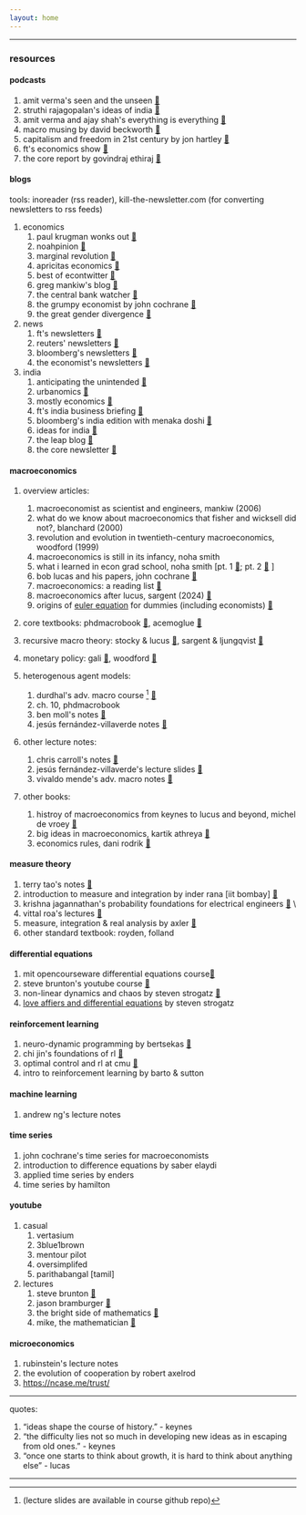 ```yaml
---
layout: home
---
```

---

### resources

#### podcasts

1. amit verma's seen and the unseen [🔗](https://seenunseen.in/)
2. struthi rajagopalan's ideas of india [🔗](https://www.mercatus.org/ideasofindia)
3. amit verma and ajay shah's everything is everything  [🔗](https://www.youtube.com/@amitvarma)
4. macro musing by david beckworth [🔗](https://www.mercatus.org/macro-musings)
5. capitalism and freedom in 21st century by jon hartley [🔗](https://www.capitalismandfreedom.com/)
6. ft's economics show [🔗](https://www.ft.com/the-economics-show)
7. the core report by govindraj ethiraj [🔗](https://www.youtube.com/@thecore_in)

#### blogs
tools: inoreader (rss reader), kill-the-newsletter.com (for converting newsletters to rss feeds)

1. economics 
   1. paul krugman wonks out [🔗](https://paulkrugman.substack.com/)
   2. noahpinion [🔗](https://www.noahpinion.blog/)
   3. marginal revolution [🔗](https://marginalrevolution.com/)
   4. apricitas economics [🔗](https://www.apricitas.io/)
   5. best of econtwitter [🔗](https://www.bestofecontwitter.com/)
   6. greg mankiw's blog [🔗](https://gregmankiw.blogspot.com/)
   7. the central bank watcher [🔗](https://gianlucabenigno.substack.com/)
   8. the grumpy economist by john cochrane [🔗](https://johnhcochrane.blogspot.com/)
   9. the great gender divergence [🔗](https://www.ggd.world/)
2. news 
   1. ft's newsletters [🔗](https://www.ft.com/newsletters)
   2. reuters' newsletters [🔗](https://www.reuters.com/newsletters/)
   3. bloomberg's newsletters [🔗](https://www.bloomberg.com/account/newsletters) 
   4. the economist's newsletters [🔗](https://www.economist.com/newsletters)
3. india
   1. anticipating the unintended [🔗](https://publicpolicy.substack.com/)
   2. urbanomics [🔗](https://gulzar05.blogspot.com/)
   3.  mostly economics [🔗](https://mostlyeconomics.wordpress.com/)
   4.  ft's india business briefing [🔗](https://www.ft.com/india-business-briefing)
   5.  bloomberg's india edition with menaka doshi [🔗](https://www.bloomberg.com/account/newsletters/india-edition)
   6.  ideas for india [🔗](https://www.ideasforindia.in/)
   7.  the leap blog [🔗](https://blog.theleapjournal.org/)
   8.  the core newsletter [🔗](https://www.thecore.in/newsletters/thecorenewsletter)

#### macroeconomics

1. overview articles:
   1. macroeconomist as scientist and engineers, mankiw (2006)
   2. what do we know about macroeconomics that fisher and wicksell did not?, blanchard (2000)
   3. revolution and evolution in twentieth-century macroeconomics, woodford (1999)
   4. macroeconomics is still in its infancy, noha smith
   5. what i learned in econ grad school, noha smith [pt. 1 [🔗](https://noahpinionblog.blogspot.com/2011/04/what-i-learned-in-econ-grad-school.html); pt. 2 [🔗](https://noahpinionblog.blogspot.com/2011/05/what-i-learned-in-econ-grad-school-part.html) ]
   6. bob lucas and his papers, john cochrane [🔗](https://johnhcochrane.blogspot.com/2023/05/bob-lucas-and-his-papers.html)
   7. macroeconomics: a reading list [🔗](https://blog.theleapjournal.org/2012/02/macroeconomics-reading-list.html#gsc.tab=0)
   8. macroeconomics after lucus, sargent (2024) [🔗](https://www.bancaditalia.it/pubblicazioni/altri-atti-seminari/2024/Sargent_paper.pdf) 
   9. origins of [euler equation](https://en.wikipedia.org/wiki/Euler%E2%80%93Lagrange_equation#:~:text=8%20References-,History,studies%20of%20the%20tautochrone%20problem.) for dummies (including economists) [🔗](https://youtu.be/Q10_srZ-pbs?si=Uol9pOQjjTOC9omD)
2. core textbooks: phdmacrobook [🔗](https://phdmacrobook.org), acemoglue [🔗](https://press.princeton.edu/books/hardcover/9780691132921/introduction-to-modern-economic-growth)
3. recursive macro theory: stocky & lucus [🔗](https://www.amazon.in/Recursive-Methods-Economic-Dynamics-Stokey-ebook/dp/B00J8CVOHO), sargent & ljungqvist [🔗](https://www.amazon.in/Recursive-Macroeconomic-Theory-MIT-Press/dp/0262038668)
4. monetary policy: gali [🔗](https://www.amazon.in/Monetary-Policy-Inflation-Business-Cycle/dp/0691133166), woodford [🔗](https://press.princeton.edu/books/hardcover/9780691010496/interest-and-prices)
5. heterogenous agent models: 
   1. durdhal's adv. macro course [^druedahl] [🔗](https://sites.google.com/view/numeconcph-advmacrohet/home?authuser=)
   2. ch. 10, phdmacrobook  
   3.  ben moll's notes [🔗](https://benjaminmoll.com/lectures/)
   4.  jesús fernández-villaverde notes [🔗](https://www.sas.upenn.edu/~jesusfv/Continuous_Time_3.pdf)


6. other lecture notes: 
   1. chris carroll's notes [🔗](https://www.econ2.jhu.edu/people/ccarroll/public/lecturenotes/IndexAll/Index/)
   2. jesús fernández-villaverde's lecture slides [🔗](https://www.sas.upenn.edu/~jesusfv/teaching.html)
   3. vivaldo mende's adv. macro notes  [🔗](https://sites.google.com/iscte-iul.pt/advancedmacroeconomics2/slides-readings/0-computation-introduction-to-julia?authuser=0)
7. other books: 
   1. histroy of macroeconomics from keynes to lucus and beyond, michel de vroey [🔗](https://www.amazon.in/History-Macroeconomics-Keynes-Lucas-Beyond/dp/1107584949) 
   2. big ideas in macroeconomics, kartik athreya
 [🔗](https://mitpress.mit.edu/9780262528306/big-ideas-in-macroeconomics/) 
   1. economics rules, dani rodrik [🔗](https://drodrik.scholar.harvard.edu/publications/economics-rulesthe-rights-and-wrongs-dismal-science)

#### measure theory

1. terry tao's  notes [🔗](https://terrytao.wordpress.com/wp-content/uploads/2012/12/gsm-126-tao5-measure-book.pdf)
2. introduction to measure and integration by inder rana [iit bombay] [🔗](https://www.amazon.in/Introduction-Measure-Integration-Inder-Rana/dp/8173194300)
3. krishna jagannathan's probability foundations for electrical engineers [🔗](https://www.ee.iitm.ac.in/~krishnaj/EE5110.htm) \
4. vittal roa's lectures [🔗](https://www.youtube.com/playlist?list=PL5xeijzKJaIjO5tP5Gzrwhon_VxnWOBKa)
5. measure, integration & real analysis by axler [🔗](https://measure.axler.net/)
6. other standard textbook: royden, folland

#### differential equations

1. mit opencourseware differential equations course[🔗](https://ocw.mit.edu/courses/18-03-differential-equations-spring-2010/) 
2. steve brunton's youtube course [🔗](https://www.youtube.com/playlist?list=PLMrJAkhIeNNTYaOnVI3QpH7jgULnAmvPA)
3. non-linear dynamics and chaos by steven strogatz [🔗](https://www.stevenstrogatz.com/books/nonlinear-dynamics-and-chaos-with-applications-to-physics-biology-chemistry-and-engineering)
4. [love affiers and differential equations](https://ai.stanford.edu/~rajatr/articles/SS_love_dEq.pdf) by steven strogatz

#### reinforcement learning

1. neuro-dynamic programming by bertsekas [🔗](https://web.mit.edu/jnt/www/ndp.html)
2. chi jin's foundations of rl [🔗](https://sites.google.com/view/cjin/teaching/ece524)
3. optimal control and rl at cmu [🔗](https://optimalcontrol.ri.cmu.edu/)
4. intro to reinforcement learning by barto & sutton

#### machine learning

1. andrew ng's lecture notes

#### time series

1. john cochrane's time series for macroeconomists
2. introduction to difference equations by saber elaydi
3. applied time series by enders
4. time series by hamilton

#### youtube
1. casual
   1. vertasium
   2. 3blue1brown
   3. mentour pilot 
   4. oversimplifed 
   5. parithabangal [tamil]
2. lectures
   1. steve brunton [🔗](https://www.youtube.com/@Eigensteve/playlists)
   2. jason bramburger [🔗](https://www.youtube.com/@jasonbramburger/playlists)
   3. the bright side of mathematics [🔗](https://www.youtube.com/@brightsideofmaths/playlists)
   4. mike, the mathematician [🔗](https://www.youtube.com/@mikethemathematician/playlists)

#### microeconomics

1. rubinstein's lecture notes
2. the evolution of cooperation by robert axelrod
3. https://ncase.me/trust/

---

quotes:

1. “ideas shape the course of history.” - keynes
2. “the difficulty lies not so much in developing new ideas as in escaping from old ones.” - keynes
3. “once one starts to think about growth, it is hard to think about anything else” - lucas

--- 

[^druedahl]:(lecture slides are available in course github repo) 